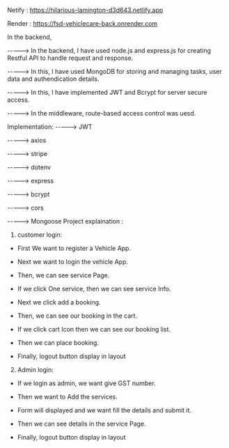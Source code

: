 Netify : https://hilarious-lamington-d3d643.netlify.app

Render : https://fsd-vehiclecare-back.onrender.com


In the backend,

-----> In the backend, I have used node.js and express.js for creating Restful API to handle request and response.

-----> In this, I have used MongoDB for storing and managing tasks, user data and authendication details.

-----> In this, I have implemented JWT and Bcrypt for server secure access.

-----> In the middleware, route-based access control was uesd.

Implementation:
-----> JWT

-----> axios

-----> stripe

-----> dotenv

-----> express

-----> bcrypt

-----> cors

-----> Mongoose
Project explaination :

1) customer login:

* First We want to register a Vehicle App.

* Next we want to login the vehicle App.

* Then, we can see service Page.
  
* If we click One service, then we can see service Info.

* Next we click add a booking.

* Then, we can see our booking in the cart.

* If we click cart Icon then we can see our booking list.

* Then we can place booking.

* Finally, logout button display in layout

2) Admin login:

* If we login as admin, we want give GST number.

* Then we want to Add the services.

* Form will displayed and we want fill the details and submit it.

* Then we can see details in the service Page.

* Finally, logout button display in layout
